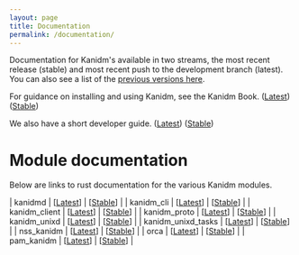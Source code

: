 ```yaml
---
layout: page
title: Documentation
permalink: /documentation/
---
```


Documentation for Kanidm's available in two streams, the most recent release (stable) and most recent push to the development branch (latest). You can also see a list of the [previous versions here](https://kanidm.github.io/kanidm/).


For guidance on installing and using Kanidm, see the Kanidm Book. ([Latest](https://kanidm.github.io/kanidm/master/)) ([Stable](https://kanidm.github.io/kanidm/stable/)) 

We also have a short developer guide. ([Latest](https://kanidm.github.io/kanidm/master/DEVELOPER_README.html)) ([Stable](https://kanidm.github.io/kanidm/stable/DEVELOPER_README.html))

# Module documentation

Below are links to rust documentation for the various Kanidm modules.

| kanidmd            | \[[Latest](https://kanidm.github.io/kanidm/master/rustdoc/kanidmd/)\]      | \[[Stable](https://kanidm.github.io/kanidm/stable/rustdoc/kanidmd/)\] |
| kanidm_cli         | \[[Latest](https://kanidm.github.io/kanidm/master/rustdoc/kanidm_cli/)\]       | \[[Stable](https://kanidm.github.io/kanidm/stable/rustdoc/kanidm_cli/)\] |
| kanidm_client      | \[[Latest](https://kanidm.github.io/kanidm/master/rustdoc/kanidm_client/)\]       | \[[Stable](https://kanidm.github.io/kanidm/stable/rustdoc/kanidm_cli/)\] |
| kanidm_proto       | \[[Latest](https://kanidm.github.io/kanidm/master/rustdoc/kanidm_proto/)\] | \[[Stable](https://kanidm.github.io/kanidm/stable/rustdoc/kanidm_proto/)\] |
| kanidm_unixd       | \[[Latest](https://kanidm.github.io/kanidm/master/rustdoc/kanidm_unixd/)\] | \[[Stable](https://kanidm.github.io/kanidm/stable/rustdoc/kanidm_unixd/)\] |
| kanidm_unixd_tasks | \[[Latest](https://kanidm.github.io/kanidm/master/rustdoc/kanidm_unixd_tasks/)\] | \[[Stable](https://kanidm.github.io/kanidm/stable/rustdoc/kanidm_unixd_tasks/)\] |
| nss_kanidm         | \[[Latest](https://kanidm.github.io/kanidm/master/rustdoc/nss_kanidm/)\] | \[[Stable](https://kanidm.github.io/kanidm/stable/rustdoc/nss_kanidm/)\] |
| orca               | \[[Latest](https://kanidm.github.io/kanidm/master/rustdoc/orca/)\] | \[[Stable](https://kanidm.github.io/kanidm/stable/rustdoc/orca/)\] |
| pam_kanidm         | \[[Latest](https://kanidm.github.io/kanidm/master/rustdoc/pam_kanidm/)\] | \[[Stable](https://kanidm.github.io/kanidm/stable/rustdoc/pam_kanidm/)\] |
